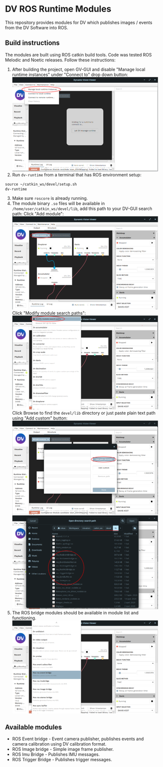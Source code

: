 # DV ROS Runtime Modules

This repository provides modules for DV which publishes images / events from the DV Software into ROS.

## Build instructions

The modules are built using ROS catkin build tools. Code was tested ROS Melodic and Noetic releases. Follow these instructions:

1. After building the project, open GV-GUI and disable "Manage local runtime instances" under "Connect to" drop down button:
   ![Disable managed runtime](images/step-4.png)
2. Run `dv-runtime` from a terminal that has ROS environment setup:
```
source ~/catkin_ws/devel/setup.sh
dv-runtime
```
3. Make sure `roscore` is already running.
4. The module binary `.so` files will be available in `/home/user/catkin_ws/devel/lib`, add this path to your DV-GUI search path:
   Click "Add module":
   ![Add module](images/step-7-1.png)
   Click "Modify module search paths":
   ![Modify search path](images/step-7-2.png)
   Click Browse to find the `devel/lib` directory or just paste plain text path using "Add custom" button:
   ![Browse](images/step-7-3.png)
   ![Find correct directory](images/step-7-4.png)
5. The ROS bridge modules should be available in module list and functioning.
   ![ROS Modules in the list](images/step-7-5.png)


## Available modules

* ROS Event bridge - Event camera publisher, publishes events and camera calibration using DV calibration format.
* ROS Image bridge - Simple image frame publisher.
* ROS Imu Bridge - Publishes IMU messages.
* ROS Trigger Bridge - Publishes trigger messages.

